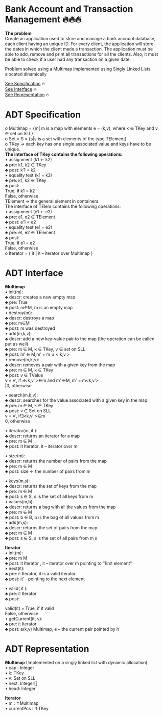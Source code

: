 # Bank Account and Transaction Management :fire::fire::fire:

<b>The problem</b><br>
Create an application used to store and manage a bank account database, each client having an unique ID. For every client, the application will store the dates in which the client made a transaction. The application must be able to add, remove and print all transactions for all the clients. Also, it must be able to check if a user had any transaction on a given date. 

Problem solved using a Multimap implemented using Singly Linked Lists alocated dinamically

[See Specification](https://github.com/vanpana/MultiMapSLL#adt-specification) :fire: <br>
[See Interface](https://github.com/vanpana/MultiMapSLL#adt-interface) :fire: <br>
[See Representation](https://github.com/vanpana/MultiMapSLL#adt-representation) :fire: <br>

# ADT Specification
o	Multimap = {m| m is a map with elements e = (k,v), where k ∈ TKey and v ∈ set on SLL} <br>
o	Set = S = {s|s is a set with elements of the type TElement} <br>
o	TKey -> each key has one single associated value and keys have to be unique. <br>
<b>The interface of TKey contains the following operations:</b>  <br>
•	assignment (k1 ← k2)  <br>
♣	pre: k1, k2 ∈ TKey <br>
♣	post: k′1 = k2  <br>
•	equality test (k1 = k2)  <br>
♣	pre: k1, k2 ∈ TKey <br>
♣	post: <br>
True, if k1 = k2 <br>
False, otherwise  <br>
	TElement -> the general element in containers <br>
The interface of TElem contains the following operations:  <br>
•	assignment (e1 ← e2)  <br>
♣	pre: e1, e2 ∈ TElement <br>
♣	post: e′1 = e2  <br>
•	equality test (e1 = e2)  <br>
♣	pre: e1, e2 ∈ TElement <br>
♣	post: <br>
True, if e1 = e2 <br>
False, otherwise <br>
o	Iterator = { it | it – iterator over Multimap } <br>

# ADT Interface
<b>Multimap</b> <br>
•	init(m): <br>
♣	descr: creates a new empty map <br>
♣	pre: True <br>
♣	post:  m∈M, m is an empty map <br>
•	destroy(m): <br>
♣	descr: destroys a map  <br>
♣	pre: m∈M <br>
♣	post: m was destroyed <br>
•	add(m,k,v): <br>
♣	descr: add a new key-value pair to the map (the operation can be called put as well) <br>
♣	pre: m ∈ M, k ∈ TKey, v ∈ set on SLL <br>
♣	post: m′ ∈ M,m′ = m ∪ < k,v >  <br>
•	remove(m,k,v): <br>
♣	descr: removes a pair with a given key from the map  <br>
♣	pre: m ∈ M, k ∈ TKey <br>
♣	post: v ∈ TValue <br>
v = v’, if ∃<k,v′ >∈m and m′ ∈M, m’ = m\<k,v’> <br>
  |0, otherwise <br>

•	search(m,k,v): <br>
♣	descr: searches for the value associated with a given key in the map <br>
♣	pre: m ∈ M, k ∈ TKey <br>
♣	post:  v ∈ Set on SLL <br>
v = v’, if∃<k,v′ >∈m  <br>
0, otherwise <br>

•	iterator(m, it ): <br>
♣	descr: returns an iterator for a map <br>
♣	pre: m ∈ M <br>
♣	post: it  Iterator, it – iterator over m <br>

•	size(m): <br>
♣	descr: returns the number of pairs from the map <br>
♣	pre: m ∈ M <br>
♣	post: size <- the number of pairs from m <br>

•	keys(m,s): <br>
♣	descr: returns the set of keys from the map <br>
♣	pre: m ∈ M <br>
♣	post: s ∈ S, s is the set of all keys from m <br>
•	values(m,b): <br>
♣	descr: returns a bag with all the values from the map <br>
♣	pre: m ∈ M <br>
♣	post: b ∈ B, b is the bag of all values from m <br>
•	 add(m,s): <br>
♣	descr: returns the set of pairs from the map <br>
♣	pre: m ∈ M <br>
♣	post: s ∈ S, s is the set of all pairs from m s <br>

<b>Iterator</b> <br>
•	init(m): <br>
♣	pre:        m  M <br>
♣	post:       it  Iterator , it – iterator over m pointing to ”first element” <br>
•	next(it): <br>
♣	pre:        it  Iterator, it is a valid iterator <br>
♣	post:       it′ - pointing to the next element <br>


•	valid( it ): <br>
♣	pre:        it  Iterator  <br>
♣	post:     <br>

valid(it) = True, if it valid <br>
False, otherwise <br>
•	getCurrent(it, v):<br>
♣	pre:        it  Iterator<br>
♣	post:       e(k,v)  Multimap, e – the current pair pointed by it<br>

# ADT Representation
<b>Multimap</b> (Implemented on a singly linked list with dynamic allocation) <br>
•	cap : Integer  <br>
•	k: TKey <br>
•	v: Set on SLL <br>
•	next: Integer[]  <br>
•	head: Integer  <br>

<b>Iterator</b> <br>
•	m : ↑Multimap<br>
•	currentPos : ↑TKey<br>

